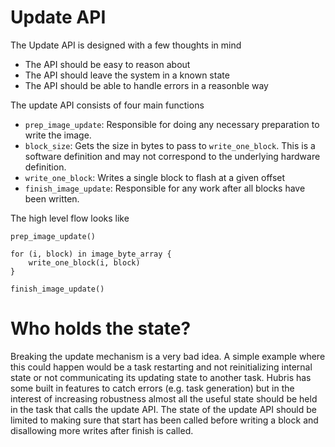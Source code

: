 # Update API

The Update API is designed with a few thoughts in mind

- The API should be easy to reason about
- The API should leave the system in a known state
- The API should be able to handle errors in a reasonble way

The update API consists of four main functions

- `prep_image_update`: Responsible for doing any necessary preparation to write
  the image.
- `block_size`: Gets the size in bytes to pass to `write_one_block`. This is a
  software definition and may not correspond to the underlying hardware
  definition.
- `write_one_block`: Writes a single block to flash at a given offset
- `finish_image_update`: Responsible for any work after all blocks have been
   written.

The high level flow looks like

```
prep_image_update()

for (i, block) in image_byte_array {
	write_one_block(i, block)
}

finish_image_update()
```

# Who holds the state?

Breaking the update mechanism is a very bad idea. A simple example where this
could happen would be a task restarting and not reinitializing internal state
or not communicating its updating state to another task. Hubris has some built
in features to catch errors (e.g. task generation) but in the interest of
increasing robustness almost all the useful state should be held in the
task that calls the update API. The state of the update API should be limited
to making sure that start has been called before writing a block and disallowing
more writes after finish is called.
